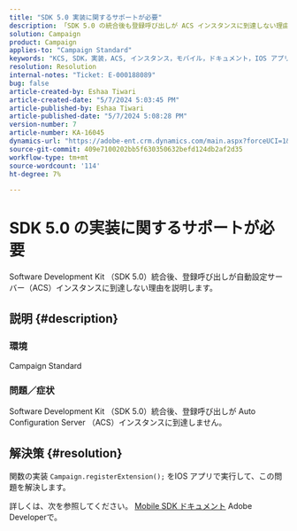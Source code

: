 ```yaml
---
title: "SDK 5.0 実装に関するサポートが必要"
description: 「SDK 5.0 の統合後も登録呼び出しが ACS インスタンスに到達しない理由を把握します。」
solution: Campaign
product: Campaign
applies-to: "Campaign Standard"
keywords: "KCS, SDK，実装，ACS, インスタンス，モバイル，ドキュメント，IOS アプリ，設定，登録"
resolution: Resolution
internal-notes: "Ticket: E-000188089"
bug: false
article-created-by: Eshaa Tiwari
article-created-date: "5/7/2024 5:03:45 PM"
article-published-by: Eshaa Tiwari
article-published-date: "5/7/2024 5:08:28 PM"
version-number: 7
article-number: KA-16045
dynamics-url: "https://adobe-ent.crm.dynamics.com/main.aspx?forceUCI=1&pagetype=entityrecord&etn=knowledgearticle&id=3919cbc0-930c-ef11-9f8a-6045bd006793"
source-git-commit: 409e7100202bb5f630350632befd124db2af2d35
workflow-type: tm+mt
source-wordcount: '114'
ht-degree: 7%

---
```


# SDK 5.0 の実装に関するサポートが必要


Software Development Kit （SDK 5.0）統合後、登録呼び出しが自動設定サーバー（ACS）インスタンスに到達しない理由を説明します。

## 説明 {#description}


### <b>環境</b>

Campaign Standard

### <b>問題／症状</b>

Software Development Kit （SDK 5.0）統合後、登録呼び出しが Auto Configuration Server （ACS）インスタンスに到達しません。


## 解決策 {#resolution}


関数の実装 `Campaign.registerExtension();` をIOS アプリで実行して、この問題を解決します。

詳しくは、次を参照してください。 [Mobile SDK ドキュメント](https://developer.adobe.com/client-sdks/documentation/) Adobe Developerで。
